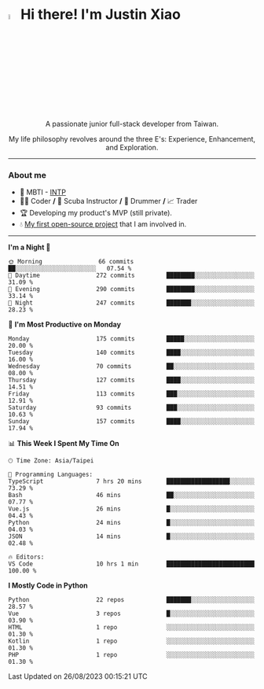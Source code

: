 # <img src="https://media.giphy.com/media/hvRJCLFzcasrR4ia7z/giphy.gif" width="5%">Hi there! I'm Justin Xiao
<p align="center">A passionate junior full-stack developer from Taiwan.  </p>
<p align="center">My life philosophy revolves around the three E's: Experience, Enhancement, and Exploration.</p>

---
### About me
- 👀 MBTI - [INTP](https://www.16personalities.com/intp-personality)
- 👨‍💻 Coder **/** 🤿 Scuba Instructor **/** 🥁 Drummer **/** 📈 Trader
- 🏆 Developing my product's MVP (still private).
- 💧 [My first open-source project](https://github.com/Game-as-a-Service/Game-Lobby-Web) that I am involved in.

---
<!--START_SECTION:waka-->
**I'm a Night 🦉** 

```text
🌞 Morning                66 commits          ██░░░░░░░░░░░░░░░░░░░░░░░   07.54 % 
🌆 Daytime                272 commits         ████████░░░░░░░░░░░░░░░░░   31.09 % 
🌃 Evening                290 commits         ████████░░░░░░░░░░░░░░░░░   33.14 % 
🌙 Night                  247 commits         ███████░░░░░░░░░░░░░░░░░░   28.23 % 
```
📅 **I'm Most Productive on Monday** 

```text
Monday                   175 commits         █████░░░░░░░░░░░░░░░░░░░░   20.00 % 
Tuesday                  140 commits         ████░░░░░░░░░░░░░░░░░░░░░   16.00 % 
Wednesday                70 commits          ██░░░░░░░░░░░░░░░░░░░░░░░   08.00 % 
Thursday                 127 commits         ████░░░░░░░░░░░░░░░░░░░░░   14.51 % 
Friday                   113 commits         ███░░░░░░░░░░░░░░░░░░░░░░   12.91 % 
Saturday                 93 commits          ███░░░░░░░░░░░░░░░░░░░░░░   10.63 % 
Sunday                   157 commits         ████░░░░░░░░░░░░░░░░░░░░░   17.94 % 
```


📊 **This Week I Spent My Time On** 

```text
🕑︎ Time Zone: Asia/Taipei

💬 Programming Languages: 
TypeScript               7 hrs 20 mins       ██████████████████░░░░░░░   73.29 % 
Bash                     46 mins             ██░░░░░░░░░░░░░░░░░░░░░░░   07.77 % 
Vue.js                   26 mins             █░░░░░░░░░░░░░░░░░░░░░░░░   04.43 % 
Python                   24 mins             █░░░░░░░░░░░░░░░░░░░░░░░░   04.03 % 
JSON                     14 mins             █░░░░░░░░░░░░░░░░░░░░░░░░   02.48 % 

🔥 Editors: 
VS Code                  10 hrs 1 min        █████████████████████████   100.00 % 
```

**I Mostly Code in Python** 

```text
Python                   22 repos            ███████░░░░░░░░░░░░░░░░░░   28.57 % 
Vue                      3 repos             █░░░░░░░░░░░░░░░░░░░░░░░░   03.90 % 
HTML                     1 repo              ░░░░░░░░░░░░░░░░░░░░░░░░░   01.30 % 
Kotlin                   1 repo              ░░░░░░░░░░░░░░░░░░░░░░░░░   01.30 % 
PHP                      1 repo              ░░░░░░░░░░░░░░░░░░░░░░░░░   01.30 % 
```




 Last Updated on 26/08/2023 00:15:21 UTC
<!--END_SECTION:waka-->
